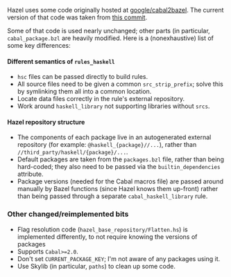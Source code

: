 Hazel uses some code originally hosted at
[google/cabal2bazel](https://github.com/google/cabal2bazel).
The current version of that code was taken from [this commit](https://github.com/google/cabal2bazel/commit/771c522e0aee170b0ed488ad1bf198a5fc667ac5).

Some of that code is used nearly unchanged; other parts (in particular,
`cabal_package.bzl` are heavily modified.  Here is a (nonexhaustive) list of
some key differences:

#### Different semantics of `rules_haskell`
- `hsc` files can be passed directly to build rules.
- All source files need to be given a common `src_strip_prefix`; solve this
  by symlinking them all into a common location.
- Locate data files correctly in the rule's external repository.
- Work around `haskell_library` not supporting libraries without `srcs`.

#### Hazel repository structure
- The components of each package live in an autogenerated external repository
  (for example: `@haskell_{package}//...`), rather than
  `//third_party/haskell/{package}/...`.
- Default packages are taken from the `packages.bzl` file, rather than being
  hard-coded; they also need to be passed via the `builtin_dependencies`
  attribute.
- Package versions (needed for the Cabal macros file) are passed around
  manually by Bazel functions (since Hazel knows them up-front) rather than
  being passed through a separate `cabal_haskell_library` rule.


### Other changed/reimplemented bits
- Flag resolution code (`hazel_base_repository/Flatten.hs`) is implemented
  differently, to not require knowing the versions of packages
- Supports `Cabal>=2.0`.
- Don't set `CURRENT_PACKAGE_KEY`; I'm not aware of any packages using it.
- Use Skylib (in particular, `paths`) to clean up some code.
